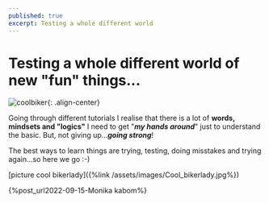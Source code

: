 ```yaml
---
published: true
excerpt: Testing a whole different world
---
```

# **Testing a whole different world of new "fun" things...**

![coolbiker]({{site.baseurl}}/assets/images/Cool_bikerlady.jpg){: .align-center}

Going through different tutorials I realise that there is a lot of **words, mindsets and "logics"** I need to get "**_my hands around_**" just to understand the basic. But, not giving up...**_going strong_**!

The best ways to learn things are trying, testing, doing misstakes and trying again...so here we go :-)

[picture cool bikerlady]({%link /assets/images/Cool_bikerlady.jpg%})

{%post_url2022-09-15-Monika kabom%}
